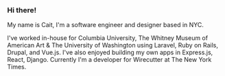 ### Hi there!

My name is Cait, I'm a software engineer and designer based in NYC. 

I've worked in-house for Columbia University, The Whitney Museum of American Art & The University of Washington using Laravel, Ruby on Rails, Drupal, and Vue.js. I've also enjoyed building my own apps in Express.js, React, Django. Currently I'm a developer for Wirecutter at The New York Times.

<!--
**caitreid/caitreid** is a ✨ _special_ ✨ repository because its `README.md` (this file) appears on your GitHub profile.

Here are some ideas to get you started:

- 🔭 I’m currently working on ...
- 🌱 I’m currently learning ...
- 👯 I’m looking to collaborate on ...
- 🤔 I’m looking for help with ...
- 💬 Ask me about ...
- 📫 How to reach me: ...
- 😄 Pronouns: ...
- ⚡ Fun fact: ...
-->
